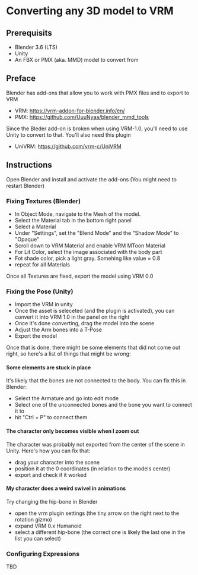 # Converting any 3D model to VRM

## Prerequisits

- Blender 3.6 (LTS)
- Unity
- An FBX or PMX (aka. MMD) model to convert from

## Preface

Blender has add-ons that allow you to work with PMX files and to export to VRM

- VRM: <https://vrm-addon-for-blender.info/en/>
- PMX: <https://github.com/UuuNyaa/blender_mmd_tools>

Since the Bleder add-on is broken when using VRM-1.0, you'll need to use Unity to convert to that.
You'll also need this plugin

- UniVRM: <https://github.com/vrm-c/UniVRM>

## Instructions

Open Blender and install and activate the add-ons (You might need to restart Blender)

### Fixing Textures (Blender)

- In Object Mode, navigate to the Mesh of the model.
- Select the Material tab in the bottom right panel
- Select a Material
- Under "Settings", set the "Blend Mode" and the "Shadow Mode" to "Opaque"
- Scroll down to VRM Material and enable VRM MToon Material
- For Lit Color, select the image associated with the body part
- Fot shade color, pick a light gray. Somehing like value = 0.8
- repeat for all Materials

Once all Textures are fixed, export the model using VRM 0.0

### Fixing the Pose (Unity)

- Import the VRM in unity
- Once the asset is seleceted (and the plugin is activated), you can convert it into VRM 1.0 in the  panel on the right
- Once it's done converting, drag the model into the scene
- Adjust the Arm bones into a T-Pose
- Export the model

Once that is done, there might be some elements that did not come out right, so here's a list of things that might be wrong:

#### Some elements are stuck in place

It's likely that the bones are not connected to the body. You can fix this in Blender:

- Select the Armature and go into edit mode
- Select one of the unconnected bones and the bone you want to connect it to
- hit "Ctrl + P" to connect them

#### The character only becomes visible when I zoom out

The character was probably not exported from the center of the scene in Unity. Here's how you can fix that:

- drag your character into the scene
- position it at the 0 coordinates (in relation to the models center)
- export and check if it worked

#### My character does a weird swivel in animations

Try changing the hip-bone in Blender

- open the vrm plugin settings (the tiny arrow on the right next to the rotation gizmo)
- expand VRM 0.x Humanoid
- select a different hip-bone (the correct one is likely the last one in the list you can select)

### Configuring Expressions

TBD
